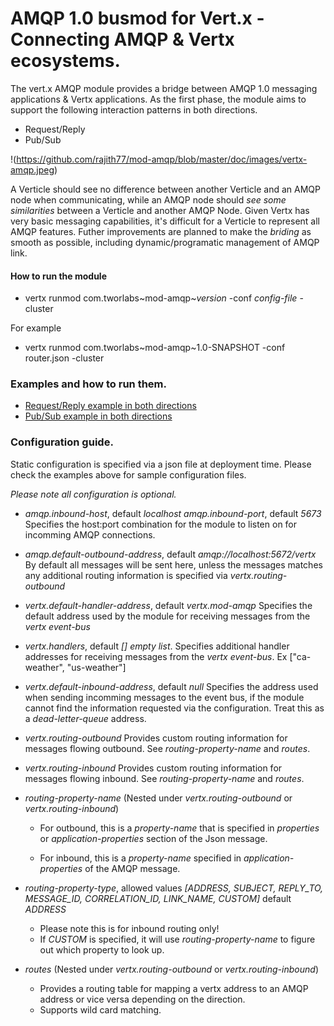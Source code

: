  AMQP 1.0 busmod for Vert.x - Connecting AMQP & Vertx ecosystems.
=================================================================

The vert.x AMQP module provides a bridge between AMQP 1.0 messaging applications & Vertx applications.
As the first phase, the module aims to support the following interaction patterns in both directions.
+ Request/Reply
+ Pub/Sub

!(https://github.com/rajith77/mod-amqp/blob/master/doc/images/vertx-amqp.jpeg)

A Verticle should see no difference between another Verticle and an AMQP node when communicating, while an AMQP node should _see some similarities_ between a Verticle and another AMQP Node. Given Vertx has very basic messaging capabilities, it's difficult for a Verticle to represent all AMQP features. Futher improvements are planned to make the _briding_ as smooth as possible, including dynamic/programatic management of AMQP link.

#### How to run the module
* vertx runmod com.tworlabs~mod-amqp~*version* -conf *config-file* -cluster

For example
* vertx runmod com.tworlabs~mod-amqp~1.0-SNAPSHOT -conf router.json -cluster

### Examples and how to run them.
* [Request/Reply example in both directions](https://github.com/rajith77/mod-amqp/tree/master/src/examples/request-reply)
* [Pub/Sub example in both directions](https://github.com/rajith77/mod-amqp/tree/master/src/examples/pub-sub)

### Configuration guide.
Static configuration is specified via a json file at deployment time.
Please check the examples above for sample configuration files.

*Please note all configuration is optional.*

* *amqp.inbound-host*, default *localhost*
  *amqp.inbound-port*, default *5673*
  Specifies the host:port combination for the module to listen on for incomming AMQP connections.

* *amqp.default-outbound-address*, default *amqp://localhost:5672/vertx*
  By default all messages will be sent here, unless the messages matches any additional routing information is specified via *vertx.routing-outbound*

* *vertx.default-handler-address*, default *vertx.mod-amqp*
  Specifies the default address used by the module for receiving messages from the *vertx event-bus*

* *vertx.handlers*, default *[] empty list*.
  Specifies additional handler addresses for receiving messages from the *vertx event-bus*.
  Ex ["ca-weather", "us-weather"]

* *vertx.default-inbound-address*, default *null*
  Specifies the address used when sending incomming messages to the event bus, if the module cannot find the information requested via the configuration. Treat this as a *dead-letter-queue* address.

* *vertx.routing-outbound*
  Provides custom routing information for messages flowing outbound. See *routing-property-name* and *routes*.

* *vertx.routing-inbound*
  Provides custom routing information for messages flowing inbound. See *routing-property-name* and *routes*.

* *routing-property-name* (Nested under *vertx.routing-outbound* or *vertx.routing-inbound*)
  * For outbound, this is a *property-name* that is specified in *properties* or *application-properties* section of the Json message.
  
  * For inbound, this is a *property-name* specified in *application-properties* of the AMQP message.

* *routing-property-type*, allowed values *[ADDRESS, SUBJECT, REPLY_TO, MESSAGE_ID, CORRELATION_ID, LINK_NAME, CUSTOM]* default *ADDRESS* 
  * Please note this is for inbound routing only!
  * If *CUSTOM* is specified, it will use *routing-property-name* to figure out which property to look up.

* *routes* (Nested under *vertx.routing-outbound* or *vertx.routing-inbound*)
  * Provides a routing table for mapping a vertx address to an AMQP address or vice versa depending on the direction.
  * Supports wild card matching.
